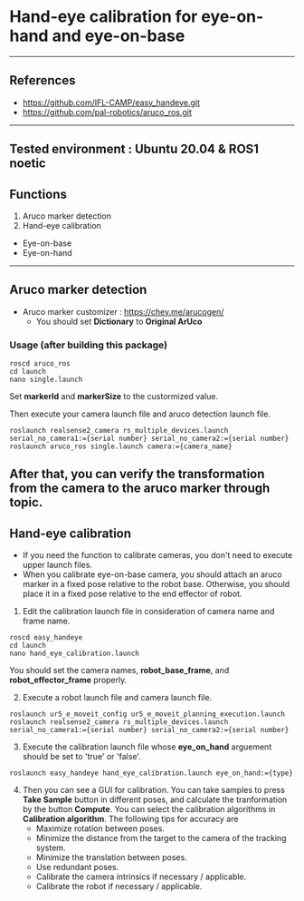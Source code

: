 # Hand-eye calibration for eye-on-hand and eye-on-base
---
## References
 * https://github.com/IFL-CAMP/easy_handeye.git
 * https://github.com/pal-robotics/aruco_ros.git
---
Tested environment : Ubuntu 20.04 & ROS1 noetic
---
## Functions
1. Aruco marker detection
2. Hand-eye calibration
  * Eye-on-base
  * Eye-on-hand
---
## Aruco marker detection
* Aruco marker customizer : https://chev.me/arucogen/
  * You should set **Dictionary** to **Original ArUco**
### Usage (after building this package)
 ```
 roscd aruco_ros
 cd launch
 nano single.launch
 ```
Set **markerId** and **markerSize** to the custormized value.

Then execute your camera launch file and aruco detection launch file.
```
roslaunch realsense2_camera rs_multiple_devices.launch serial_no_camera1:={serial number} serial_no_camera2:={serial number}
roslaunch aruco_ros single.launch camera:={camera_name}
```
After that, you can verify the transformation from the camera to the aruco marker through topic.
---
## Hand-eye calibration
* If you need the function to calibrate cameras, you don't need to execute upper launch files.
* When you calibrate eye-on-base camera, you should attach an aruco marker in a fixed pose relative to the robot base. Otherwise, you should place it in a fixed pose relative to the end effector of robot.

1. Edit the calibration launch file in consideration of camera name and frame name.
```
roscd easy_handeye
cd launch
nano hand_eye_calibration.launch
```
You should set the camera names, **robot_base_frame**, and **robot_effector_frame** properly.

2. Execute a robot launch file and camera launch file.
```
roslaunch ur5_e_moveit_config ur5_e_moveit_planning_execution.launch
roslaunch realsense2_camera rs_multiple_devices.launch serial_no_camera1:={serial number} serial_no_camera2:={serial number}
```

3. Execute the calibration launch file whose **eye_on_hand** arguement should be set to 'true' or 'false'.
```
roslaunch easy_handeye hand_eye_calibration.launch eye_on_hand:={type}
```
4. Then you can see a GUI for calibration. You can take samples to press **Take Sample** button in different poses, and calculate the tranformation by the button **Compute**. You can select the calibration algorithms in **Calibration algorithm**. The following tips for accuracy are
   * Maximize rotation between poses.
   * Minimize the distance from the target to the camera of the tracking system.
   * Minimize the translation between poses.
   * Use redundant poses.
   * Calibrate the camera intrinsics if necessary / applicable.
   * Calibrate the robot if necessary / applicable.
